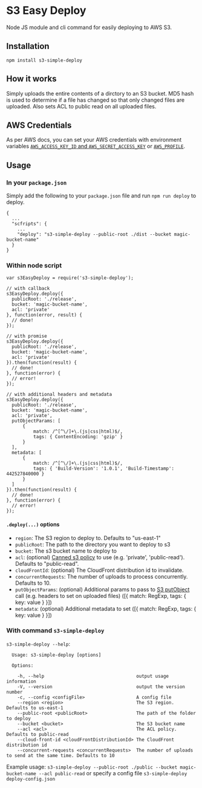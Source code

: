 # S3 Easy Deploy

Node JS module and cli command for easily deploying to AWS S3.

## Installation

`npm install s3-simple-deploy`

## How it works

Simply uploads the entire contents of a dirctory to an S3 bucket.
MD5 hash is used to determine if a file has changed so that only changed files are uploaded.
Also sets ACL to public read on all uploaded files.

## AWS Credentials

As per AWS docs, you can set your AWS credentials with environment variables
[`AWS_ACCESS_KEY_ID` and `AWS_SECRET_ACCESS_KEY`](https://docs.aws.amazon.com/sdk-for-javascript/v2/developer-guide/loading-node-credentials-environment.html)
or [`AWS_PROFILE`](https://docs.aws.amazon.com/sdk-for-javascript/v2/developer-guide/loading-node-credentials-shared.html).


## Usage

### In your `package.json`

Simply add the following to your `package.json` file and run `npm run deploy` to deploy.

```
{
  ...
  "scfripts": {
    ...
    "deploy": "s3-simple-deploy --public-root ./dist --bucket magic-bucket-name"
  }
}
```

### Within node script

```
var s3EasyDeploy = require('s3-simple-deploy');

// with callback
s3EasyDeploy.deploy({
  publicRoot: './release',
  bucket: 'magic-bucket-name',
  acl: 'private'
}, function(error, result) {
  // done!
});

// with promise
s3EasyDeploy.deploy({
  publicRoot: './release',
  bucket: 'magic-bucket-name',
  acl: 'private'
}).then(function(result) {
  // done!
}, function(error) {
  // error!
});

// with additional headers and metadata
s3EasyDeploy.deploy({
  publicRoot: './release',
  bucket: 'magic-bucket-name',
  acl: 'private',
  putObjectParams: [
      {
          match: /^[^\/]+\.(js|css|html)$/,
          tags: { ContentEncoding: 'gzip' }
      }
  ],
  metadata: [
      {
          match: /^[^\/]+\.(js|css|html)$/,
          tags: { 'Build-Version': '1.0.1', 'Build-Timestamp': 442527840000 }
      }
  ]
}).then(function(result) {
  // done!
}, function(error) {
  // error!
});
```

#### `.deploy(...)` options

* `region`: The S3 region to deploy to. Defaults to "us-east-1"
* `publicRoot`: The path to the directory you want to deploy to s3
* `bucket`: The s3 bucket name to deploy to
* `acl`: (optional) [Canned s3 policy](http://docs.aws.amazon.com/AmazonS3/latest/dev/acl-overview.html) to use (e.g. 'private', 'public-read'). Defaults to "public-read".
* `cloudFrontId`: (optional) The CloudFront distribution id to invalidate.
* `concurrentRequests`: The number of uploads to process concurrently. Defaults to 10.
* `putObjectParams`: (optional) Additional params to pass to [S3 putObject](https://docs.aws.amazon.com/AWSJavaScriptSDK/latest/AWS/S3.html#putObject-property) call (e.g. headers to set on uploaded files) ([{ match: RegExp, tags: { key: value } }])
* `metadata`: (optional) Additional metadata to set ([{ match: RegExp, tags: { key: value } }])


### With command `s3-simple-deploy`

`s3-simple-deploy --help`:

```
  Usage: s3-simple-deploy [options]

  Options:

    -h, --help                                  output usage information
    -V, --version                               output the version number
    -c, --config <configFile>                   A config file
    --region <region>                           The S3 region. Defaults to us-east-1
    --public-root <publicRoot>                  The path of the folder to deploy
    --bucket <bucket>                           The S3 bucket name
    --acl <acl>                                 The ACL policy. Defaults to public-read
    --cloud-front-id <cloudFrontDistributionId> The CloudFront distribution id
    --concurrent-requests <concurrentRequests>  The number of uploads to send at the same time. Defaults to 10
```

Example usage:
`s3-simple-deploy --public-root ./public --bucket magic-bucket-name --acl public-read`
or specify a config file
`s3-simple-deploy deploy-config.json`
